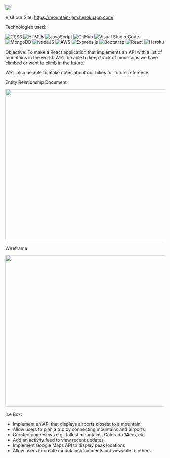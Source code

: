 ![](https://i.imgur.com/QZ4Skmp.png)

Visit our Site: 
https://mountain-jam.herokuapp.com/

Technologies used:

![CSS3](https://img.shields.io/badge/css3-%231572B6.svg?style=for-the-badge&logo=css3&logoColor=white)
![HTML5](https://img.shields.io/badge/html5-%23E34F26.svg?style=for-the-badge&logo=html5&logoColor=white) 
![JavaScript](https://img.shields.io/badge/javascript-%23323330.svg?style=for-the-badge&logo=javascript&logoColor=%23F7DF1E) 
![GitHub](https://img.shields.io/badge/github-%23121011.svg?style=for-the-badge&logo=github&logoColor=white) 
![Visual Studio Code](https://img.shields.io/badge/Visual%20Studio%20Code-0078d7.svg?style=for-the-badge&logo=visual-studio-code&logoColor=white) 
![MongoDB](https://img.shields.io/badge/MongoDB-%234ea94b.svg?style=for-the-badge&logo=mongodb&logoColor=white) 
![NodeJS](https://img.shields.io/badge/node.js-6DA55F?style=for-the-badge&logo=node.js&logoColor=white) 
![AWS](https://img.shields.io/badge/AWS-%23FF9900.svg?style=for-the-badge&logo=amazon-aws&logoColor=white) 
![Express.js](https://img.shields.io/badge/express.js-%23404d59.svg?style=for-the-badge&logo=express&logoColor=%2361DAFB) 
![Bootstrap](https://img.shields.io/badge/-Bootstrap-white?style=for-the-badge&logo=bootstrap)
![React](https://img.shields.io/badge/-React-white?style=for-the-badge&logo=React&logoColor=blue)
![Heroku](https://img.shields.io/badge/-Heroku-white?style=for-the-badge&logo=heroku&logoColor=black)


Objective:
To make a React application that implements an API with a list of mountains in the world. We'll be able to keep track of mountains we have climbed or want to climb in the future. 

We'll also be able to make notes about our hikes for future reference. 

Entity Relationship Document

<img src="https://trello.com/1/cards/623a58e086fa6585d3352e4b/attachments/623a58e086fa6585d3352e5e/download/Capture.PNG"  width="720" height="480">


Wireframe

<img src="https://whimsical.com/mountain-jam-QPSdk91kB6eoNP3HbTv47B"  width="720" height="480">

Ice Box:
- Implement an API that displays airports closest to a mountain
- Allow users to plan a trip by connecting mountains and airports
- Curated page views e.g. Tallest mountains, Colorado 14ers, etc. 
- Add an activity feed to view recent updates
- Implement Google Maps API to display peak locations
- Allow users to create mountains/comments not viewable to others
